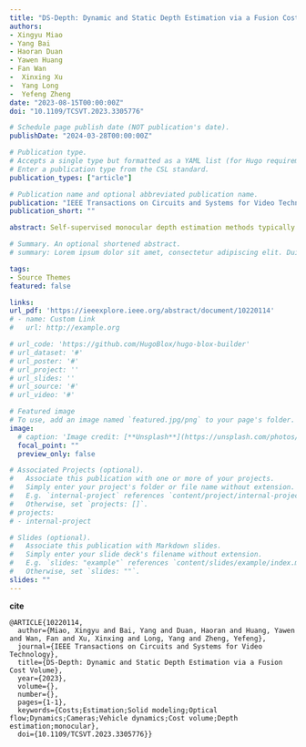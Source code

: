 ```yaml
---
title: "DS-Depth: Dynamic and Static Depth Estimation via a Fusion Cost Volume"
authors:
- Xingyu Miao
- Yang Bai
- Haoran Duan
- Yawen Huang
- Fan Wan
-  Xinxing Xu
-  Yang Long
-  Yefeng Zheng
date: "2023-08-15T00:00:00Z"
doi: "10.1109/TCSVT.2023.3305776"

# Schedule page publish date (NOT publication's date).
publishDate: "2024-03-28T00:00:00Z"

# Publication type.
# Accepts a single type but formatted as a YAML list (for Hugo requirements).
# Enter a publication type from the CSL standard.
publication_types: ["article"]

# Publication name and optional abbreviated publication name.
publication: "IEEE Transactions on Circuits and Systems for Video Technology"
publication_short: ""

abstract: Self-supervised monocular depth estimation methods typically rely on the reprojection error to capture geometric relationships between successive frames in static environments. However, this assumption does not hold in dynamic objects in scenarios, leading to errors during the view synthesis stage, such as feature mismatch and occlusion, which can significantly reduce the accuracy of the generated depth maps. To address this problem, we propose a novel dynamic cost volume that exploits residual optical flow to describe moving objects, improving incorrectly occluded regions in static cost volumes used in previous work. Nevertheless, the dynamic cost volume inevitably generates extra occlusions and noise, thus we alleviate this by designing a fusion module that makes static and dynamic cost volumes compensate for each other. In other words, occlusion from the static volume is refined by the dynamic volume, and incorrect information from the dynamic volume is eliminated by the static volume. Furthermore, we propose a pyramid distillation loss to reduce photometric error inaccuracy at low resolutions and an adaptive photometric error loss to alleviate the flow direction of the large gradient in the occlusion regions. We conducted extensive experiments on the KITTI and Cityscapes datasets, and the results demonstrate that our model outperforms previously published baselines for self-supervised monocular depth estimation.

# Summary. An optional shortened abstract.
# summary: Lorem ipsum dolor sit amet, consectetur adipiscing elit. Duis posuere tellus ac convallis placerat. Proin tincidunt magna sed ex sollicitudin condimentum.

tags:
- Source Themes
featured: false

links:
url_pdf: 'https://ieeexplore.ieee.org/abstract/document/10220114'
# - name: Custom Link
#   url: http://example.org

# url_code: 'https://github.com/HugoBlox/hugo-blox-builder'
# url_dataset: '#'
# url_poster: '#'
# url_project: ''
# url_slides: ''
# url_source: '#'
# url_video: '#'

# Featured image
# To use, add an image named `featured.jpg/png` to your page's folder. 
image:
  # caption: 'Image credit: [**Unsplash**](https://unsplash.com/photos/s9CC2SKySJM)'
  focal_point: ""
  preview_only: false

# Associated Projects (optional).
#   Associate this publication with one or more of your projects.
#   Simply enter your project's folder or file name without extension.
#   E.g. `internal-project` references `content/project/internal-project/index.md`.
#   Otherwise, set `projects: []`.
# projects:
# - internal-project

# Slides (optional).
#   Associate this publication with Markdown slides.
#   Simply enter your slide deck's filename without extension.
#   E.g. `slides: "example"` references `content/slides/example/index.md`.
#   Otherwise, set `slides: ""`.
slides: ""
---
```


<!-- {{% callout note %}}
Create your slides in Markdown - click the *Slides* button to check out the example.
{{% /callout %}} -->

**cite** 
```
@ARTICLE{10220114,
  author={Miao, Xingyu and Bai, Yang and Duan, Haoran and Huang, Yawen and Wan, Fan and Xu, Xinxing and Long, Yang and Zheng, Yefeng},
  journal={IEEE Transactions on Circuits and Systems for Video Technology}, 
  title={DS-Depth: Dynamic and Static Depth Estimation via a Fusion Cost Volume}, 
  year={2023},
  volume={},
  number={},
  pages={1-1},
  keywords={Costs;Estimation;Solid modeling;Optical flow;Dynamics;Cameras;Vehicle dynamics;Cost volume;Depth estimation;monocular},
  doi={10.1109/TCSVT.2023.3305776}}
```


<!-- Add the publication's **full text** or **supplementary notes** here. You can use rich formatting such as including [code, math, and images](https://docs.hugoblox.com/content/writing-markdown-latex/). -->
